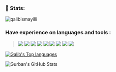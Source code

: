 <h3 align="left">💎 Stats:</h3>
<p><img align="center" src="https://github-readme-streak-stats.herokuapp.com/?user=qalibismayilli&theme=blue-green" alt="qalibismayilli" /></p>
<p align="left">
</p>

<h3 align="left"> Have experience on languages and tools :</h3>
<blockquote>
<img src="https://img.shields.io/badge/java-%23ED8B00.svg?style=for-the-badge&logo=java&logoColor=white"> 
<img src="https://img.shields.io/badge/spring-%236DB33F.svg?style=for-the-badge&logo=spring&logoColor=white"> 
<img src="https://img.shields.io/badge/Spring_Boot-F2F4F9?style=for-the-badge&logo=spring-boot">
<img src="https://img.shields.io/badge/mysql-%2300f.svg?style=for-the-badge&logo=mysql&logoColor=white">
<img src="https://img.shields.io/badge/postgres-%23316192.svg?style=for-the-badge&logo=postgresql&logoColor=white"> 
<img src="https://img.shields.io/badge/kotlin-%237F52FF.svg?style=for-the-badge&logo=kotlin&logoColor=white"> 
<img src="https://img.shields.io/badge/Docker-2CA5E0?style=for-the-badge&logo=docker&logoColor=white"> 
<img src="https://img.shields.io/badge/Postman-FF6C37?style=for-the-badge&logo=Postman&logoColor=white"> 
<img src="https://img.shields.io/badge/rabbitmq-%23FF6600.svg?&style=for-the-badge&logo=rabbitmq&logoColor=white">


</blockquote>


[![Galib's Top languages](https://github-readme-stats.vercel.app/api/top-langs/?username=qalibismayilli&theme=blue-green)](https://github.com/anuraghazra/github-readme-stats)


![Gurban's GitHub Stats](https://github-readme-stats.vercel.app/api?username=qalibismayilli)

